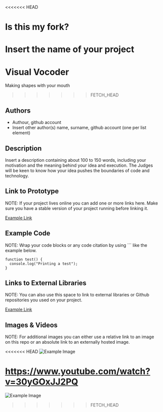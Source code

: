 <<<<<<< HEAD
# Is this my fork?
Insert the name of your project
=======
# Visual Vocoder
Making shapes with your mouth
>>>>>>> FETCH_HEAD

## Authors
- Authour, github account
- Insert other author(s) name, surname, github account (one per list element)

## Description
Insert a description containing about 100 to 150 words, including your motivation and the meaning behind your idea and execution. The Judges will be keen to know how your idea pushes the boundaries of code and technology. 

## Link to Prototype
NOTE: If your project lives online you can add one or more links here. Make sure you have a stable version of your project running before linking it.

[Example Link](http://www.google.com "Example Link")

## Example Code
NOTE: Wrap your code blocks or any code citation by using ``` like the example below.
```
function test() {
  console.log("Printing a test");
}
```
## Links to External Libraries
 NOTE: You can also use this space to link to external libraries or Github repositories you used on your project.

[Example Link](http://www.google.com "Example Link")

## Images & Videos
NOTE: For additional images you can either use a relative link to an image on this repo or an absolute link to an externally hosted image.

<<<<<<< HEAD
![Example Image](../project_images/cover.jpg?raw=true "Example Image")

https://www.youtube.com/watch?v=30yGOxJJ2PQ
=======
![Example Image](http://www.graphicboutique.co.uk/lab/images/cover.jpg?raw=true "Example Image")
>>>>>>> FETCH_HEAD
